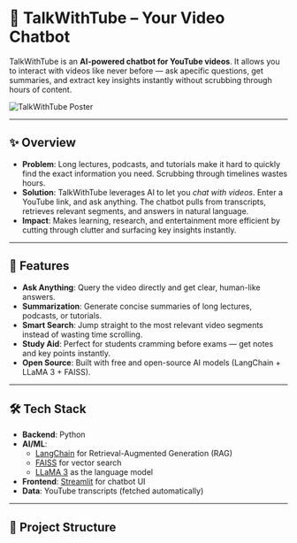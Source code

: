 # 🎥 TalkWithTube – Your Video Chatbot  

TalkWithTube is an **AI-powered chatbot for YouTube videos**. It allows you to interact with videos like never before — ask apecific questions, get summaries, and extract key insights instantly without scrubbing through hours of content.  

![TalkWithTube Poster](TalkWithTube-Poster.png)  

---

## ✨ Overview  

- **Problem**: Long lectures, podcasts, and tutorials make it hard to quickly find the exact information you need. Scrubbing through timelines wastes hours.  
- **Solution**: TalkWithTube leverages AI to let you *chat with videos*. Enter a YouTube link, and ask anything. The chatbot pulls from transcripts, retrieves relevant segments, and answers in natural language.  
- **Impact**: Makes learning, research, and entertainment more efficient by cutting through clutter and surfacing key insights instantly.  

---

## 🚀 Features  

- **Ask Anything**: Query the video directly and get clear, human-like answers.  
- **Summarization**: Generate concise summaries of long lectures, podcasts, or tutorials.  
- **Smart Search**: Jump straight to the most relevant video segments instead of wasting time scrolling.  
- **Study Aid**: Perfect for students cramming before exams — get notes and key points instantly.  
- **Open Source**: Built with free and open-source AI models (LangChain + LLaMA 3 + FAISS).  

---

## 🛠️ Tech Stack  

- **Backend**: Python  
- **AI/ML**:  
  - [LangChain](https://www.langchain.com/) for Retrieval-Augmented Generation (RAG)  
  - [FAISS](https://faiss.ai/) for vector search  
  - [LLaMA 3](https://llama.meta.com/) as the language model  
- **Frontend**: [Streamlit](https://streamlit.io/) for chatbot UI  
- **Data**: YouTube transcripts (fetched automatically)  

---

## 📂 Project Structure  

